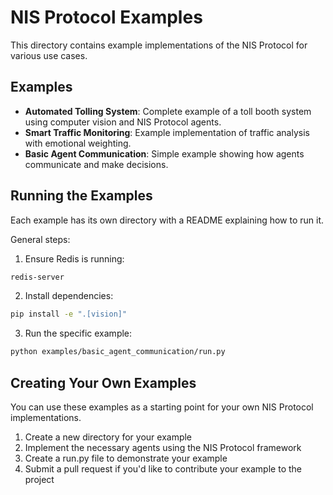 # NIS Protocol Examples

This directory contains example implementations of the NIS Protocol for various use cases.

## Examples

- **Automated Tolling System**: Complete example of a toll booth system using computer vision and NIS Protocol agents.
- **Smart Traffic Monitoring**: Example implementation of traffic analysis with emotional weighting.
- **Basic Agent Communication**: Simple example showing how agents communicate and make decisions.

## Running the Examples

Each example has its own directory with a README explaining how to run it.

General steps:

1. Ensure Redis is running:
```bash
redis-server
```

2. Install dependencies:
```bash
pip install -e ".[vision]"
```

3. Run the specific example:
```bash
python examples/basic_agent_communication/run.py
```

## Creating Your Own Examples

You can use these examples as a starting point for your own NIS Protocol implementations.

1. Create a new directory for your example
2. Implement the necessary agents using the NIS Protocol framework
3. Create a run.py file to demonstrate your example
4. Submit a pull request if you'd like to contribute your example to the project 
